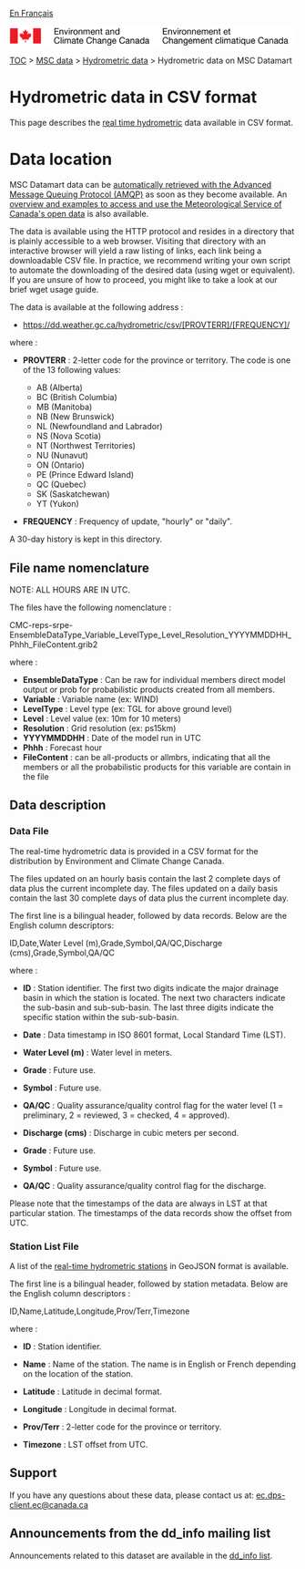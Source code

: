[En Français](readme_hydrometric-datamart_fr.md)

![ECCC logo](../../img_eccc-logo.png)

[TOC](../../readme_en.md) > [MSC data](../readme_en.md) > [Hydrometric data](readme_hydrometric_en.md) > Hydrometric data on MSC Datamart

# Hydrometric data in CSV format

This page describes the [real time hydrometric](readme_hydrometric_en.md) data available in CSV format.

# Data location

MSC Datamart data can be [automatically retrieved with the Advanced Message Queuing Protocol (AMQP)](../../msc-datamart/amqp_en.md) as soon as they become available. An [overview and examples to access and use the Meteorological Service of Canada's open data](../../usage/readme_en.md) is also available.

The data is available using the HTTP protocol and resides in a directory that is plainly accessible to a web browser. Visiting that directory with an interactive browser will yield a raw listing of links, each link being a downloadable CSV file. In practice, we recommend writing your own script to automate the downloading of the desired data (using wget or equivalent). If you are unsure of how to proceed, you might like to take a look at our brief wget usage guide.

The data is available at the following address :

* https://dd.weather.gc.ca/hydrometric/csv/[PROVTERR]/[FREQUENCY]/

where :
* __PROVTERR__ : 2-letter code for the province or territory. The code is one of the 13 following values:
    * AB (Alberta)
    * BC (British Columbia)
    * MB (Manitoba)
    * NB (New Brunswick)
    * NL (Newfoundland and Labrador)
    * NS (Nova Scotia)
    * NT (Northwest Territories)
    * NU (Nunavut)
    * ON (Ontario)
    * PE (Prince Edward Island)
    * QC (Quebec)
    * SK (Saskatchewan)
    * YT (Yukon)

* __FREQUENCY__ : Frequency of update, "hourly" or "daily".

A 30-day history is kept in this directory.

## File name nomenclature 

NOTE: ALL HOURS ARE IN UTC.

The files have the following nomenclature :

CMC-reps-srpe-EnsembleDataType_Variable_LevelType_Level_Resolution_YYYYMMDDHH_Phhh_FileContent.grib2

where :

* __EnsembleDataType__ : Can be raw for individual members direct model output or prob for probabilistic products created from all members.
* __Variable__ : Variable name (ex: WIND) 
* __LevelType__ : Level type (ex: TGL for above ground level)
* __Level__ : Level value (ex: 10m for 10 meters)
* __Resolution__ : Grid resolution (ex: ps15km)
* __YYYYMMDDHH__ : Date of the model run in UTC
* __Phhh__ : Forecast hour
* __FileContent__ : can be all-products or allmbrs, indicating that all the members or all the probabilistic products for this variable are contain in the file 


## Data description

### Data File

The real-time hydrometric data is provided in a CSV format for the distribution 
by Environment and Climate Change Canada.

The files updated on an hourly basis contain the last 2 complete days of data 
plus the current incomplete day. The files updated on a daily basis contain the 
last 30 complete days of data plus the current incomplete day.

The first line is a bilingual header, followed by data records. Below are the 
English column descriptors:

 ID,Date,Water Level (m),Grade,Symbol,QA/QC,Discharge (cms),Grade,Symbol,QA/QC

where :
*  __ID__ : Station identifier. The first two digits indicate the major drainage 
basin in which the station is located. The next two characters indicate 
the sub-basin and sub-sub-basin. The last three digits indicate the 
specific station within the sub-sub-basin.

* __Date__ : Data timestamp in ISO 8601 format, Local Standard Time (LST).

* __Water Level (m)__ : Water level in meters.

* __Grade__ : Future use.

* __Symbol__ : Future use.

* __QA/QC__ : Quality assurance/quality control flag for the water level 
         (1 = preliminary, 2 = reviewed, 3 = checked, 4 = approved).

* __Discharge (cms)__ : Discharge in cubic meters per second.

* __Grade__ : Future use.

* __Symbol__ : Future use.

* __QA/QC__ : Quality assurance/quality control flag for the discharge.

Please note that the timestamps of the data are always in LST at that 
particular station. The timestamps of the data records show the offset from 
UTC.

### Station List File

A list of the [real-time hydrometric stations](https://collaboration.cmc.ec.gc.ca/cmc/cmos/public_doc/msc-data/obs_hydrometric/hydrometric_StationList.geojson) in GeoJSON format is available.

The first line is a bilingual header, followed by station metadata. Below are the English column descriptors :

ID,Name,Latitude,Longitude,Prov/Terr,Timezone

where :

*  __ID__ : Station identifier.

* __Name__ : Name of the station. The name is in English or French depending on the 
        location of the station.

* __Latitude__ : Latitude in decimal format.

* __Longitude__ : Longitude in decimal format.

* __Prov/Terr__ : 2-letter code for the province or territory.

* __Timezone__ : LST offset from UTC.

## Support

If you have any questions about these data, please contact us at: ec.dps-client.ec@canada.ca

## Announcements from the dd_info mailing list 

Announcements related to this dataset are available in the [dd_info list](https://lists.ec.gc.ca/cgi-bin/mailman/listinfo/dd_info).
